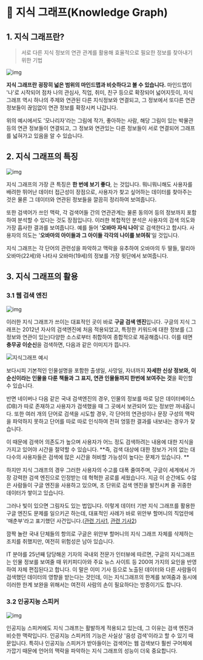 # :mag_right: 지식 그래프(Knowledge Graph)

## 1. 지식 그래프란?

> 서로 다른 지식 정보의 연관 관계를 활용해 효율적으로 필요한 정보를 찾아내기 위한 기법

![img](https://yashuseth.files.wordpress.com/2019/10/knowledge-graph.jpg)

 **지식 그래프란 굉장히 넓은 범위의 마인드맵과 비슷하다고 볼 수 있습니다.** 마인드맵이 '나'로 시작되어 점차 나의 관심사, 직업, 취미, 친구 등으로 확장되어 넓어지듯이, 지식 그래프 역시 하나의 주제와 연관된 다른 지식정보와 연결되고, 그 정보에서 또다른 연관 정보들이 끊임없이 연관 정보를 확장시켜 나갑니다. 

위의 예시에서도 '모나리자'라는 그림에 작가, 좋아하는 사람, 해당 그림이 있는 박물관 등의 연관 정보들이 연결되고,  그 정보와 연관있는 다른 정보들이 서로 연결되어 그래프를 넓혀가고 있음을 알 수 있습니다. 



## 2. 지식 그래프의 특징

![img](https://miro.medium.com/max/617/1*chWX0v67nJ0JUzbGiN8ulQ.png)

지식 그래프의 가장 큰 특징은 **한 번에 보기 좋다**, 는 것입니다. 뭐니뭐니해도 사용자를 배려한 뛰어난 데이터 접근성이 장점으로, 사용자가 찾고 싶어하는 데이터를 찾아주는 것은 물론 그 데이터와 연관된 정보들을 깔끔히 정리하여 보여줍니다. 

또한 검색어가 쓰인 맥락, 각 검색어들 간의 연관관계는 물론 동의어 등의 정보까지 포함하여 분석할 수 있다는 것도 장점입니다. 이러한 복합적인 분석은 사용자의 검색 의도와 가장 흡사한 결과를 보여줍니다. 예를 들어  '**오바마 자식 나이**'로 검색한다고 합시다. 사용자의 의도는 '**오바마의 아이들과 그 아이들 각각의 나이를 보여줘**'일 것입니다. 

지식 그래프는 각 단어의 관련성을 파악하고 맥락을 유추하여 오바마의 두 딸들, 말리아 오바마(22세)와 나타샤 오바마(19세)의 정보를 가장 윗단에서 보여줍니다.  



## 3. 지식 그래프의 활용

### 3.1 웹 검색 엔진 

![img](https://dgraph.io/blog/images/google-kg2.png)

 이러한 지식 그래프가 쓰이는 대표적인 곳이 바로 **구글 검색 엔진**입니다. 구글의 지식 그래프는 2012년 자사의 검색엔진에 처음 적용되었고, 특정한 키워드에 대한 정보를 (그 정보와 연관이 있는)다양한 소스로부터 취합하여 종합적으로 제공해줍니다. 이를 테면 **충무공 이순신**을 검색하면, 다음과 같은 이미지가 뜹니다.    

![지식그래프 예시](https://user-images.githubusercontent.com/58945760/109121790-1156e900-778b-11eb-99c4-7d8e3ca70724.PNG)

보다시피 기본적인 인물설명을 포함한 출생일, 사망일, 자녀까지 **자세한 신상 정보와, 이순신이라는 인물을 다룬 책들과 그 표지, 연관 인물들까지 한번에 보여주는 것**을 확인할 수 있습니다. 

 반면 네이버나 다음 같은 국내 검색엔진의 경우, 인물의 정보를 따로 담은 데이터베이스(DB)가 따로 존재하고 사용자가 검색했을 때 그 곳에서 보관되어 있는 정보만 꺼내옵니다. 또한 여러 개의 단어로 검색을 시도할 경우, 각 단어의 연관성이나 문장 구성의 맥락을 파악하지 못하고 단어를 따로 따로 인식하여 전혀 엉뚱한 결과를 내보내는 경우가 잦습니다. 

이 때문에 검색어 의존도가 높으며 사용자가 어느 정도 검색하려는 내용에 대한 지식을 가지고 있어야 시간을 절약할 수 있습니다. **즉, 검색 대상에 대한 정보가 거의 없는 대다수의 사용자들은 검색에 많은 시간을 허비할 가능성이 높다는 문제가 있습니다. ** 

하지만 지식 그래프의 경우 그러한 사용자의 수고를 대폭 줄여주며, 구글이 세계에서 가장 강력한 검색 엔진으로 인정받는 데 혁혁한 공로를 세웠습니다. 지금 이 순간에도 수많은 사람들이 구글 엔진을 사용하고 있으며, 초 단위로 검색 엔진을 발전시켜 줄 귀중한 데이터가 쌓이고 있습니다. 

그러나 빛이 있으면 그림자도 있는 법입니다. 이렇게 데이터 기반 지식 그래프를 활용한 구글 엔진도 문제를 일으키곤 하는데, 대표적인 사례가 바로 위안부 할머니의 직업란에 '매춘부'라고 표기했던 사건입니다.([관련 기사1](http://www.hani.co.kr/arti/economy/it/827564.html), [관련 기사2](http://www.hani.co.kr/arti/society/society_general/826791.html))

깜짝 놀란 국내 단체들의 항의로 구글은 위안부 할머니의 지식 그래프 자체를 삭제하는 조치를 취했지만, 여전히 위험성은 남아 있습니다. 

IT 분야를 25년째 담당해온 기자의 국내외 전문가 인터뷰에 따르면, 구글의 지식그래프는 인물 정보를 보여줄 때 위키피디아와 주요 뉴스 사이트 등 200여 가지의 요인을 반영하여 자체 편집된다고 합니다. 이 말은 이미 기사 등으로 노출된 데이터와 다른 사람들이 검색했던 데이터의 영향을 받는다는 것인데, 이는 지식그래프의 한계를 보여줌과 동시에 이러한 한계 보완을 위해서는 여전히 사람의 손이 필요하다는 방증이기도 합니다.  



### 3.2 인공지능 스피커

 ![img](https://file2.nocutnews.co.kr/newsroom/image/2017/10/23/20171023174245825349.jpg)



 인공지능 스피커에도 지식 그래프는 활발하게 적용되고 있는데, 그 이유는 검색 엔진과 비슷한 맥락입니다. 인공지능 스피커의 기능은 사실상 '음성 검색'이라고 할 수 있기 때문입니다.  특히나 인공지능 스피커가 받아들이는 검색어는 웹 검색보다 훨씬 구어체에 가깝기 때문에 언어의 맥락을 파악하는 지식 그래프의 성능이 더욱 중요합니다. 